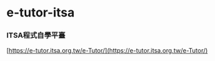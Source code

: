 # e-tutor-itsa
### ITSA程式自學平臺
[https://e-tutor.itsa.org.tw/e-Tutor/](https://e-tutor.itsa.org.tw/e-Tutor/)
